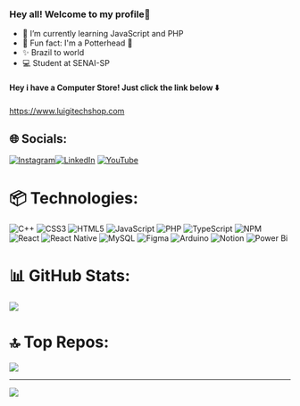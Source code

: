 ### Hey all! Welcome to my profile👋

- 📖 I’m currently learning JavaScript and PHP
- 👻 Fun fact: I'm a Potterhead 🦉
- ✨ Brazil to world
- 💻 Student at SENAI-SP


  
#### Hey i have a Computer Store! Just click the link below ⬇️
https://www.luigitechshop.com


## 🌐 Socials:
[![Instagram](https://img.shields.io/badge/Instagram-%23E4405F.svg?logo=Instagram&logoColor=white)](https://instagram.com/@luigi_verderio)[![LinkedIn](https://img.shields.io/badge/LinkedIn-%230077B5.svg?logo=linkedin&logoColor=white)](https://linkedin.com/in/luigi-verdério-baa966281)  [![YouTube](https://img.shields.io/badge/YouTube-%23FF0000.svg?logo=YouTube&logoColor=white)](https://youtube.com/@luigivhs) 

# 📦 Technologies:
![C++](https://img.shields.io/badge/c++-%2300599C.svg?style=for-the-badge&logo=c%2B%2B&logoColor=white) ![CSS3](https://img.shields.io/badge/css3-%231572B6.svg?style=for-the-badge&logo=css3&logoColor=white) ![HTML5](https://img.shields.io/badge/html5-%23E34F26.svg?style=for-the-badge&logo=html5&logoColor=white) ![JavaScript](https://img.shields.io/badge/javascript-%23323330.svg?style=for-the-badge&logo=javascript&logoColor=%23F7DF1E) ![PHP](https://img.shields.io/badge/php-%23777BB4.svg?style=for-the-badge&logo=php&logoColor=white) ![TypeScript](https://img.shields.io/badge/typescript-%23007ACC.svg?style=for-the-badge&logo=typescript&logoColor=white) ![NPM](https://img.shields.io/badge/NPM-%23CB3837.svg?style=for-the-badge&logo=npm&logoColor=white) ![React](https://img.shields.io/badge/react-%2320232a.svg?style=for-the-badge&logo=react&logoColor=%2361DAFB) ![React Native](https://img.shields.io/badge/react_native-%2320232a.svg?style=for-the-badge&logo=react&logoColor=%2361DAFB) ![MySQL](https://img.shields.io/badge/mysql-%2300000f.svg?style=for-the-badge&logo=mysql&logoColor=white) ![Figma](https://img.shields.io/badge/figma-%23F24E1E.svg?style=for-the-badge&logo=figma&logoColor=white) ![Arduino](https://img.shields.io/badge/-Arduino-00979D?style=for-the-badge&logo=Arduino&logoColor=white) ![Notion](https://img.shields.io/badge/Notion-%23000000.svg?style=for-the-badge&logo=notion&logoColor=white) ![Power Bi](https://img.shields.io/badge/power_bi-F2C811?style=for-the-badge&logo=powerbi&logoColor=black)
# 📊 GitHub Stats:
![](https://github-readme-stats.vercel.app/api/top-langs/?username=Luigiverderio&theme=dark&hide_border=false&include_all_commits=false&count_private=false&layout=compact)

# 🔝 Top Repos:
![](https://github-contributor-stats.vercel.app/api?username=Luigiverderio&limit=5&theme=dark&combine_all_yearly_contributions=true)

---
[![](https://visitcount.itsvg.in/api?id=Luigiverderio&icon=6&color=12)](https://visitcount.itsvg.in)
